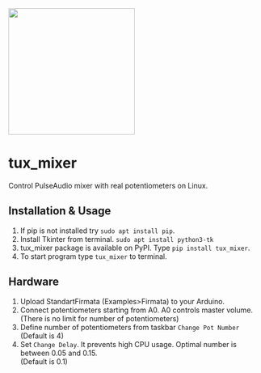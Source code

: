 <img src="https://user-images.githubusercontent.com/73137174/118411474-6ffe7580-b69d-11eb-9297-b39b77e71446.png" width="250" height="250">

# tux_mixer
Control PulseAudio mixer with real potentiometers on Linux.

## Installation & Usage
1.  If pip is not installed try `sudo apt install pip`. 
2.  Install Tkinter from terminal. `sudo apt install python3-tk`
3. tux_mixer package is available on PyPI. Type `pip install tux_mixer`.
4. To start program type `tux_mixer` to terminal. 

## Hardware
1. Upload StandartFirmata (Examples>Firmata) to your Arduino.
2. Connect potentiometers starting from A0. A0 controls master volume.\
(There is no limit for number of potentiometers)
3. Define number of potentiometers from taskbar `Change Pot Number` (Default is 4)
4. Set `Change Delay`. It prevents high CPU usage. Optimal number is between 0.05 and 0.15.\
(Default is 0.1)

